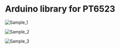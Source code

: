 # Arduino library for PT6523

![Sample_1](https://raw.githubusercontent.com/firatsyg/PT6523/master/img/IMG_0101.JPG?raw=true)


![Sample_2](https://raw.githubusercontent.com/firatsyg/PT6523/master/img/IMG_0103__.JPG?raw=true)


![Sample_3](https://raw.githubusercontent.com/firatsyg/PT6523/master/img/PT6523.png?raw=true)
